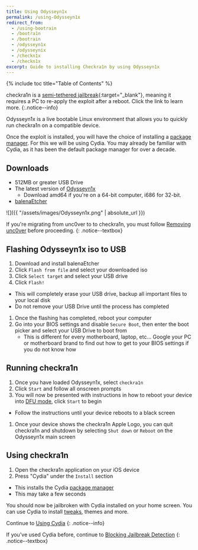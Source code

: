 ```yaml
---
title: Using Odysseyn1x
permalink: /using-Odysseyn1x
redirect_from:
  - /using-bootrain
  - /bootra1n
  - /bootrain
  - /odysseyn1x
  - /odysseynix
  - /checkn1x
  - /checkn1x
excerpt: Guide to installing Checkra1n by using Odysseyn1x
---
```

<link rel="shortcut icon" type="image/png" href="/assets/images/jb/checkra1n.png">

{% include toc title="Table of Contents" %}

checkra1n is a [semi-tethered jailbreak](/types-of-jailbreak#semi-tethered-jailbreaks){:target="_blank"}, meaning it requires a PC to re-apply the exploit after a reboot. Click the link to learn more.
{:.notice--info}

Odysseyn1x is a live bootable Linux environment that allows you to quickly run checkra1n on a compatible device.

Once the exploit is installed, you will have the choice of installing a [package manager](faq#package-manager). For this we will be using Cydia. You may already be familiar with Cydia, as it has been the default package manager for over a decade.

## Downloads

- 512MB or greater USB Drive
- The latest version of [Odysseyn1x](https://github.com/raspberryenvoie/odysseyn1x/releases)
    - Download amd64 if you're on a 64-bit computer, i686 for 32-bit.
- [balenaEtcher](https://www.balena.io/etcher/)

![]({{ "/assets/images/Odysseyn1x.png" | absolute_url }})

If you're migrating from unc0ver to to checkra1n, you must follow [Removing unc0ver](removing-unc0ver) before proceeding.
{: .notice--textbox}

## Flashing Odysseyn1x iso to USB

1. Download and install balenaEtcher
1. Click `Flash from file` and select your downloaded iso
1. Click `Select target` and select your USB drive
1. Click `Flash!`
  - This will completely erase your USB drive, backup all important files to your local disk
  - Do not remove your USB Drive until the process has completed
1. Once the flashing has completed, reboot your computer
1. Go into your BIOS settings and disable `Secure Boot`, then enter the boot picker and select your USB Drive to boot from
    - This is different for every motherboard, laptop, etc... Google your PC or motherboard brand to find out how to get to your BIOS settings if you do not know how

## Running checkra1n
1. Once you have loaded Odysseyn1x, select `checkra1n`
1. Click `Start` and follow all onscreen prompts
1. You will now be presented with instructions in how to reboot your device into [DFU mode](faq#dfu_mode), click `Start` to begin
  - Follow the instructions until your device reboots to a black screen
1. Once your device shows the checkra1n Apple Logo, you can quit checkra1n and shutdown by selecting `Shut down` or `Reboot` on the Odysseyn1x main screen

## Using checkra1n

1. Open the checkra1n application on your iOS device
1. Press "Cydia" under the `Install` section
  - This installs the Cydia [package manager](faq#package-manager)
  - This may take a few seconds

You should now be jailbroken with Cydia installed on your home screen. You can use Cydia to install [tweaks](faq#tweaks), themes and more.

Continue to [Using Cydia](using-cydia)
{: .notice--info}

If you've used Cydia before, continue to [Blocking Jailbreak Detection](blocking-jailbreak-detection)
{: .notice--textbox}

